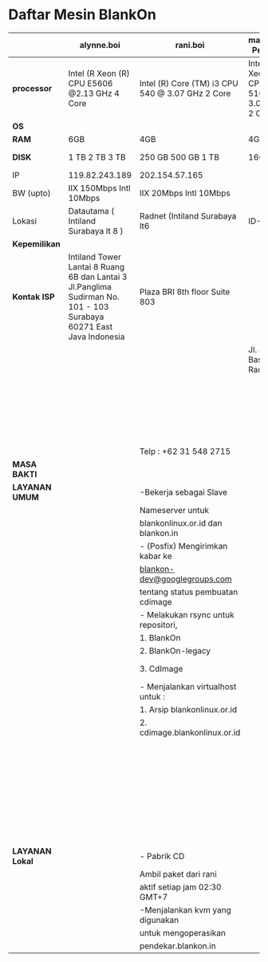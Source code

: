 # Daftar Mesin BlankOn


    
|             |  **alynne.boi**     |    **rani.boi**       |      **marya.boi**  Pensiun     |   **waljinah.boi**   |      **yeyen.boi**  Pensiun      |    **waw.boi**        |  **cahyono.bin**     |  
|-------------|---------------------|-----------------------|---------------------------------|----------------------|----------------------------------|-----------------------|----------------------|  
|**processor**| Intel (R Xeon (R)  CPU E5606  @2.13 GHz  4 Core | Intel (R)  Core (TM) i3  CPU 540  @ 3.07 GHz  2 Core  | Intel (R) Xeon (R)  CPU 5160  @ 3.00 GHz  2 Core | Intel (R) Atom (TM)  CPU D525  @ 1.80 GHz  2 Core  | Intel (R)  Core(TM) 2 Duo  CPU 4300  @ 1.80 GHz  2 Core | Raspberry Pi  type B  ARM 11  @ 700 MHz | Intel  8 Core|  
|     **OS**  |   | | |   |  |                   |
|    **RAM**  | 6GB  | 4GB | 4GB  | 4GB  | 6GB  | 256MB  | 6GB               |
|   **DISK**  |1 TB  2 TB  3 TB |250 GB  500 GB  1 TB | 160 GB | 32 GB   | 320 GB  320 GB |   |     |
|       IP    | 119.82.243.189 | 202.154.57.165 |  | 103.28.22.8 | 202.6.233.56 | 202.162.202.210 | 203.34.118.43     
|   BW (upto)     | IIX 150Mbps  Intl 10Mbps | IIX 20Mbps  Intl 10Mbps | | IIX 100Mbps  Intl 2Mbps| IIX 50Mbps  Intl 512Kbps  | IIX 1Mbps  Intl 1Mbps |  |
|     Lokasi      | Datautama  ( Intiland  Surabaya lt 8 )  | Radnet  (Intiland  Surabaya lt6 | ID-SIRTII  | Soerabaia  Networks  Gedung Tifa  | Padinet  IDCD3 | Nusanet  Graha Pena | ID-SIRTII  (Containner)       |
|**Kepemilikan**  | |  |   |   |  | Hibah  Rockybars.com |                   |
|**Kontak ISP**   | Intiland Tower  Lantai 8 Ruang 6B dan  Lantai 3  Jl.Panglima Sudirman  No. 101 - 103 Surabaya  60271 East Java Indonesia  | Plaza BRI 8th floor  Suite 803    |   | Gedung Artha Graha lt 26  Jl. Jend Sudirman | |  |  |
|                 |                                || Jl. Jend Basuki Rachmat  ||                                   || Kav. 21-23                             ||                                   ||                                 ||                   |
||              ||       || No.122 Surabaya 21 60271 ||                    || Senayan, Kebayoran Baru ||                   ||                        ||                          |
|                 ||                  || Phone:(031) 532 0170.  ||                           ||                    || Jakarta Selatan 12190   ||                    ||                 |
|                 ||               || (031) 547 5678           ||                                   ||                                   ||                                        || DKI Jakarta                     ||                                 ||                   |
|                 || Telp : +62 31 548 2715                 ||                          ||                                   ||                                        ||                                   ||                                 ||                   |
| **MASA BAKTI**  ||                                        ||                          ||  2010-24/02/2013                  ||                                        ||                                   ||                                 ||                   |  
|**LAYANAN UMUM** || -Bekerja sebagai Slave                 ||                          || - Bekerja sebagai dns master      || - Kumpulan sistem irgsh, terdiri :    ||-Bekerja sebagai server web        || -Bekerja sebagai server web     ||                   |
|                 || Nameserver untuk                       ||                          || untuk blankon.in,dan              || 1. Web irgsh -digunakan untuk         || mnjalankan virtualhost berikut: ||                   |
|                 || blankonlinux.or.id dan blankon.in      ||                          || slave untuk blankonlinux.or.id    || interaksi dengan tim pemaket         || 1. peduli.{.boi,bin}          || menjalankan virtualhost     ||                   |
|                 || - (Posfix) Mengirimkan kabar ke        ||                          || - Melayani nfs untuk local        || 2.taskinit -menerima input dari        || 2. panduan.boi,                  ||  waw.blankon.in                 ||                   |
|                 || blankon-dev@googlegroups.com           ||                          || ip repo buaya.klas.or.id                  || web dan menyebarkan tugas                   || - Bekerja sebagai             ||                       ||                   |
|                 || tentang status pembuatan cdimage       ||                          || tentang status pembuatan cdimage  || pembangunan                            || bind slave dns *.boi *.bin        ||                                 ||                   |
|                 || - Melakukan rsync untuk repositori,    ||                         ||-Replikasi repositori antara server|| 3. celeryd+rabbitmq -distributor       ||                                  ||                                 ||                   |
|                 || 1. BlankOn                             ||                          || allyne dengan rani dijalankan     || pesan ke mesin-mesin pembangun         ||                                   ||                                 ||                   |
|                 || 2. BlankOn-legacy                          ||                          || oleh srip mirror-blankon.sh       || -Bekerja sebagai server web,           ||                                   ||                                 ||                   |
|                 || 3. CdImage                             || mirror cdimage & arsip   ||                                   || menjalankan virtualhost berikut :      ||                                   ||                                ||                   |
|                 || - Menjalankan virtualhost untuk :      ||-Menjalankan virtualhost untuk:||                                   || 1. aku.blankonlinux.or.id             ||                                   ||                                 ||                   |
|                 || 1. Arsip blankonlinux.or.id                  || dev.blankonlinux.or.id   ||                                   || 2. arsip.blankonlinux.or.id           ||                                   ||                                 ||                   |
|                 || 2. cdimage.blankonlinux.or.id              ||                          ||                                   || 3. www.blankonlinux.or.id              ||                                  ||                                 ||                   |
|                 ||                                        ||                          ||                                   || 4. changelogs.blankonlinux.or.id       ||                                   ||                                ||                   |
|                 ||                                        ||                          ||                                  || 5. waljinah.blankonlinux.or.id         ||                                  ||                                 ||                   |
|                 ||                                        ||                          ||                                   || 6. waljinah.blankon.id                 ||                                   ||                                 ||                   |
|                 ||                                        ||                          ||                                   || 7. di.blankon.in                      ||                                   ||                                 ||                   |
|                 ||                                        ||                          ||                                  || 8. www.blankon.in                      ||                                   ||                                 ||                   |
|                 ||                                        ||                          ||                                   || 9. ayo.semuanya.di.blankon.in          ||                                   ||                                 ||                   |
|                 ||                                        ||                          ||                                   || 10. forum.blankonlinux.or.id           ||                                   ||                                 ||                   |
|                 ||                                        ||           || 11. i15n.blankonlinux.or.id            ||                                   ||                                 ||                            |
|                 ||                                        ||                          ||                                   || 12. irclog.blankon.in                  ||                                   ||                                 ||                   |
|                 ||                                        ||                          ||                                   || 13. irgsh.blankonlinux.or.id           ||                                   ||                                 ||                   |
|                 ||                                        ||                          || 14. p.blankon.in                       ||                                   ||                                 ||                   |
|                 ||                                        ||                          ||                                   || 15. irgsh2.blankonlinux.or.id          ||                                   ||                                 ||                   |
|                 ||                                        ||                          ||                                   || 16. konf.blankonlinux.or.id            ||                                   ||                                 ||                   |
|                 ||                          ||                                   ||                                   || 17. konf2010.blankonlinux.or.id        ||                                   ||                                 ||                   |
|                 ||                                        ||                         ||                                   || 18. konf2011.blankonlinux.or.id        ||                                   ||                                 ||                   |
|                 ||                                        ||                          ||                                   || 19. konf2012.blankonlinux.or.id       ||                                   ||                                 ||                   |
|                 ||                                        ||                          || 20. manokwari.blankonlinux.or.id       ||                                   ||                                 ||                            |
|                 ||                                        ||                        ||                                   || 21. sajadah.blankonlinux.or.id         ||                                   ||                               ||                   |
|                 ||                                        ||                          ||                                   || 22. security.blankonlinux.or.id      ||                                   ||                               ||                   |
|                 ||                                        ||                      ||                             || 23. serambi.blankonlinux.or.id        ||                                   ||                               ||                   |
|                 ||                                        ||                          ||                                   ||                                        || 24. tempel.blankon.in          ||                                   ||                   |
|                 ||                                        ||                          ||                                  || 25. w.blankon.in                   ||                             ||                              ||                            |
|**LAYANAN Lokal** || - Pabrik CD                            ||                          ||                                   ||                         ||                           ||                   |
|                  || Ambil paket dari rani                  ||                          ||                                   ||                                                 ||                                   ||                   |
|                  || aktif setiap jam 02:30 GMT+7           ||                          ||                                   ||                                        ||                                   ||                       ||                   |
|                  || -Menjalankan kvm yang digunakan        ||                          ||                                   ||                                        ||                                   ||                                 ||                   |
|                  || untuk mengoperasikan                   ||                          ||                                   ||                                        ||                                   ||                                 ||                   |
|                  || pendekar.blankon.in                    ||                          ||                                   ||                                        ||                                   ||                                 ||                   |  







